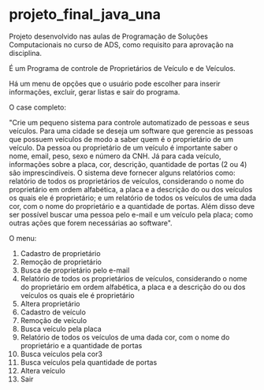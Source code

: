 # projeto_final_java_una

Projeto desenvolvido nas aulas de Programação de Soluções Computacionais no curso de ADS, como requisito para aprovação na disciplina. 

É um Programa de controle de Proprietários de Veículo e de Veículos.

Há um menu de opções que o usuário pode escolher para inserir informações, excluir, gerar listas e sair do programa.

O case completo:

"Crie um pequeno sistema para controle automatizado de pessoas e seus veículos.
Para uma cidade se deseja um software que gerencie as pessoas que possuem veículos de modo a saber
quem é o proprietário de um veículo. Da pessoa ou proprietário de um veículo é importante saber o nome, email, 
peso, sexo e número da CNH. Já para cada veículo, informações sobre a placa, cor, descrição, quantidade
de portas (2 ou 4) são imprescindíveis. O sistema deve fornecer alguns relatórios como: relatório de todos os
proprietários de veículos, considerando o nome do proprietário em ordem alfabética, a placa e a descrição
do ou dos veículos os quais ele é proprietário; e um relatório de todos os veículos de uma dada cor, com o
nome do proprietário e a quantidade de portas. Além disso deve ser possível buscar uma pessoa pelo e-mail
e um veículo pela placa; como outras ações que forem necessárias ao software".

O menu:

1. Cadastro de proprietário
2. Remoção de proprietário
3. Busca de proprietário pelo e-mail
4. Relatório de todos os proprietários de veículos, considerando o nome do proprietário em ordem
alfabética, a placa e a descrição do ou dos veículos os quais ele é proprietário
5. Altera proprietário
6. Cadastro de veículo
7. Remoção de veículo
8. Busca veículo pela placa
9. Relatório de todos os veículos de uma dada cor, com o nome do proprietário e a quantidade de portas
10. Busca veículos pela cor3
11. Busca veículos pela quantidade de portas
12. Altera veículo
13. Sair
